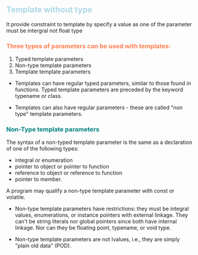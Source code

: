 
## <span style="color:lightblue"> Template without type</span>


It provide constraint to template by specify a value as one of the parameter must be intergral not float type

### <span style="color:coral">Three types of parameters can be used with templates:</span>

1. Typed template parameters  
2. Non-type template parameters  
3. Template template parameters 

- Templates can have regular typed parameters, similar to those found
in functions. Typed template parameters are preceded by the keyword
typename or class.

- Templates can also have regular parameters - these are called "non
type" template parameters.

### <span style="color:teal">Non-Type template parameters</span>

The syntax of a non-typed template parameter is the same as a
declaration of one of the following types:

- integral or enumeration  
- pointer to object or pointer to function 
- reference to object or reference to function 
- pointer to member.  

A program may qualify a non-type template parameter with const or
volatile.



- Non-type template parameters have restrictions: they must be
integral values, enumerations, or instance pointers with external
linkage. They can't be string literals nor global pointers since
both have internal linkage. Nor can they be floating point,
typename, or void type.

- Non-type template parameters are not lvalues, i.e., they are
simply "plain old data" (POD).
